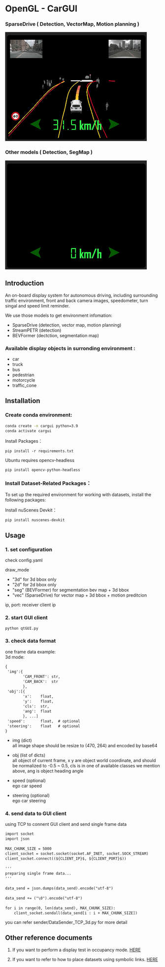 # OpenGL - CarGUI

### SparseDrive ( Detection, VectorMap, Motion planning )
![alt text](gif/car_gui_vec_traj_0907_.gif)

### Other models ( Detection, SegMap )
![alt text](gif/car_gui_seg_0907_.gif)

## Introduction
An on-board display system for autonomous driving, including surrounding traffic environment, front and back camera images, speedometer, turn singal and speed limit reminder.

We use those models to get environment infomation:

- SparseDrive (detection, vector map, motion planning)
- StreamPETR (detection)
- BEVFormer (dectction, segmentation map)




### Available display objects in surronding environment :
- car
- truck
- bus
- pedestrian
- motorcycle
- traffic_cone


## Installation
### Create conda environment:


```bash
conda create -n cargui python=3.9
conda activate cargui
```


Install  Packages：
```
pip install -r requirements.txt
```

Ubuntu requires opencv-headless
```
pip install opencv-python-headless
```

### Install Dataset-Related Packages：

To set up the required environment for working with datasets, install the following packages:



Install nuScenes Devkit：
```bash
pip install nuscenes-devkit
```



## Usage

### 1. set configuration 

check config.yaml

draw_mode

- "3d" for 3d bbox only
- "2d" for 2d bbox only
- "seg" (BEVFormer) for segmemtation bev map + 3d bbox
- "vec" (SparseDrive) for vector map + 3d bbox + motion preditcion


ip, port: receiver client ip

### 2. start GUI client
```
python qtGUI.py
```
 
### 3. check data format
one frame data example:<br>
3d mode:
```
{
 'img':{
        'CAM_FRONT': str,
        'CAM_BACK':  str
        },   
 'obj':[{
        'x':    float,
        'y':    float,
        'cls':  str,
        'ang':  float
        }, ...]
 'speed':       float,  # optional
 'steering':    float   # optional
}
```
- img (dict)<br>
all image shape should be resize to (470, 264) and encoded by base64

- obj (list of dicts)<br>
all object of current frame, x y are object world coordinate, and should be normalized to -0.5 ~ 0.5, cls is in one of available classes we mention above, ang is object heading angle

- speed (optional)<br>
ego car speed

- steering (optional)<br>
ego car steering

### 4. send data to GUI client
using TCP to connent GUI client and send single frame data
```
import socket
import json

MAX_CHUNK_SIZE = 5000
client_socket = socket.socket(socket.AF_INET, socket.SOCK_STREAM)
client_socket.connect((${CLIENT_IP}$, ${CLIENT_PORT}$))

'''
preparing single frame data...
'''

data_send = json.dumps(data_send).encode("utf-8")

data_send += ("\0").encode("utf-8")

for i in range(0, len(data_send), MAX_CHUNK_SIZE):
    client_socket.sendall(data_send[i : i + MAX_CHUNK_SIZE])

```

you can refer sender/DataSender_TCP_3d.py for more detail

##  Other reference documents

1. If you want to perform a display test in occupancy mode.
[HERE](docs/run_occ.md)

2. If you want to refer to how to place datasets using symbolic links.
[HERE](docs/Symb_link.md)





